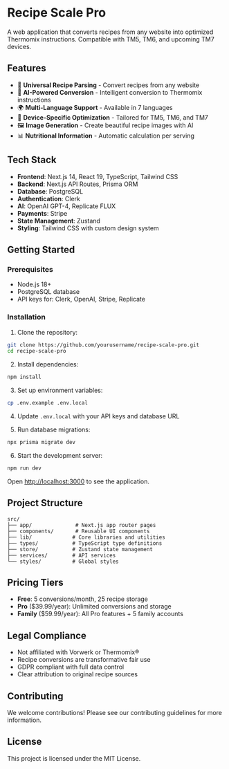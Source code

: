 # Recipe Scale Pro

A web application that converts recipes from any website into optimized Thermomix instructions. Compatible with TM5, TM6, and upcoming TM7 devices.

## Features

- 🔗 **Universal Recipe Parsing** - Convert recipes from any website
- 🤖 **AI-Powered Conversion** - Intelligent conversion to Thermomix instructions
- 🌍 **Multi-Language Support** - Available in 7 languages
- 📱 **Device-Specific Optimization** - Tailored for TM5, TM6, and TM7
- 🖼️ **Image Generation** - Create beautiful recipe images with AI
- 📊 **Nutritional Information** - Automatic calculation per serving

## Tech Stack

- **Frontend**: Next.js 14, React 19, TypeScript, Tailwind CSS
- **Backend**: Next.js API Routes, Prisma ORM
- **Database**: PostgreSQL
- **Authentication**: Clerk
- **AI**: OpenAI GPT-4, Replicate FLUX
- **Payments**: Stripe
- **State Management**: Zustand
- **Styling**: Tailwind CSS with custom design system

## Getting Started

### Prerequisites

- Node.js 18+
- PostgreSQL database
- API keys for: Clerk, OpenAI, Stripe, Replicate

### Installation

1. Clone the repository:
```bash
git clone https://github.com/yourusername/recipe-scale-pro.git
cd recipe-scale-pro
```

2. Install dependencies:
```bash
npm install
```

3. Set up environment variables:
```bash
cp .env.example .env.local
```

4. Update `.env.local` with your API keys and database URL

5. Run database migrations:
```bash
npx prisma migrate dev
```

6. Start the development server:
```bash
npm run dev
```

Open [http://localhost:3000](http://localhost:3000) to see the application.

## Project Structure

```
src/
├── app/              # Next.js app router pages
├── components/       # Reusable UI components
├── lib/             # Core libraries and utilities
├── types/           # TypeScript type definitions
├── store/           # Zustand state management
├── services/        # API services
└── styles/          # Global styles
```

## Pricing Tiers

- **Free**: 5 conversions/month, 25 recipe storage
- **Pro** ($39.99/year): Unlimited conversions and storage
- **Family** ($59.99/year): All Pro features + 5 family accounts

## Legal Compliance

- Not affiliated with Vorwerk or Thermomix®
- Recipe conversions are transformative fair use
- GDPR compliant with full data control
- Clear attribution to original recipe sources

## Contributing

We welcome contributions! Please see our contributing guidelines for more information.

## License

This project is licensed under the MIT License.